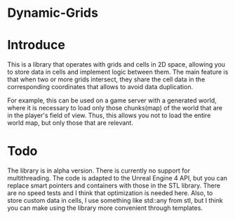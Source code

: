 # Dynamic-Grids

# Introduce

This is a library that operates with grids and cells in 2D space, allowing you to store data in cells and implement logic between them.
The main feature is that when two or more grids intersect, they share the cell data in the corresponding coordinates that allows to avoid data duplication.

For example, this can be used on a game server with a generated world, where it is necessary to load only those chunks(map) of the world that are in the player's field of view. Thus, this allows you not to load the entire world map, but only those that are relevant.

# Todo

The library is in alpha version.
There is currently no support for multithreading.
The code is adapted to the Unreal Engine 4 API, but you can replace smart pointers and containers with those in the STL library.
There are no speed tests and I think that optimization is needed here.
Also, to store custom data in cells, I use something like std::any from stl, but I think you can make using the library more convenient through templates.
